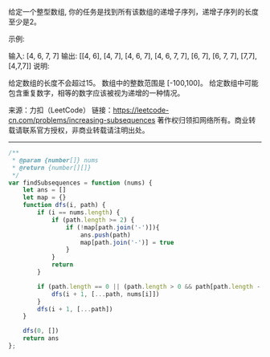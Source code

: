 给定一个整型数组, 你的任务是找到所有该数组的递增子序列，递增子序列的长度至少是2。

示例:

输入: [4, 6, 7, 7]
输出: [[4, 6], [4, 7], [4, 6, 7], [4, 6, 7, 7], [6, 7], [6, 7, 7], [7,7], [4,7,7]]
说明:

给定数组的长度不会超过15。
数组中的整数范围是 [-100,100]。
给定数组中可能包含重复数字，相等的数字应该被视为递增的一种情况。

来源：力扣（LeetCode）
链接：https://leetcode-cn.com/problems/increasing-subsequences
著作权归领扣网络所有。商业转载请联系官方授权，非商业转载请注明出处。

---

```javascript
/**
 * @param {number[]} nums
 * @return {number[][]}
 */
var findSubsequences = function (nums) {
    let ans = []
    let map = {}
    function dfs(i, path) {
        if (i == nums.length) {
            if (path.length >= 2) {
                if (!map[path.join('-')]){
                    ans.push(path)
                    map[path.join('-')] = true
                }
            }
            return
        }

        if (path.length == 0 || (path.length > 0 && path[path.length - 1] <= nums[i])) {
            dfs(i + 1, [...path, nums[i]])
        }
        dfs(i + 1, [...path])
    }

    dfs(0, [])
    return ans
};
```